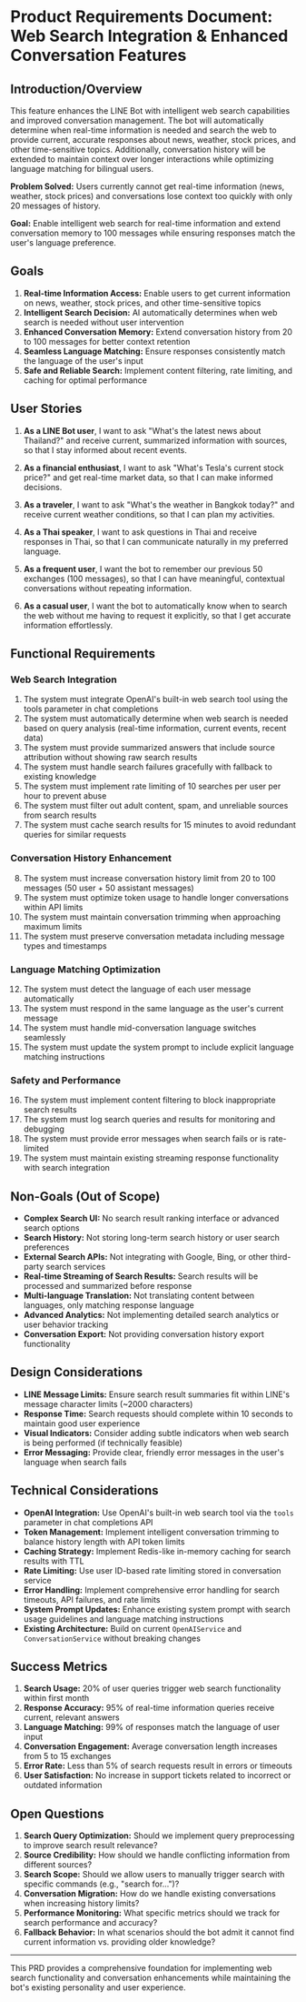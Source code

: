 # Product Requirements Document: Web Search Integration & Enhanced Conversation Features

## Introduction/Overview

This feature enhances the LINE Bot with intelligent web search capabilities and improved conversation management. The bot will automatically determine when real-time information is needed and search the web to provide current, accurate responses about news, weather, stock prices, and other time-sensitive topics. Additionally, conversation history will be extended to maintain context over longer interactions while optimizing language matching for bilingual users.

**Problem Solved:** Users currently cannot get real-time information (news, weather, stock prices) and conversations lose context too quickly with only 20 messages of history.

**Goal:** Enable intelligent web search for real-time information and extend conversation memory to 100 messages while ensuring responses match the user's language preference.

## Goals

1. **Real-time Information Access:** Enable users to get current information on news, weather, stock prices, and other time-sensitive topics
2. **Intelligent Search Decision:** AI automatically determines when web search is needed without user intervention
3. **Enhanced Conversation Memory:** Extend conversation history from 20 to 100 messages for better context retention
4. **Seamless Language Matching:** Ensure responses consistently match the language of the user's input
5. **Safe and Reliable Search:** Implement content filtering, rate limiting, and caching for optimal performance

## User Stories

1. **As a LINE Bot user**, I want to ask "What's the latest news about Thailand?" and receive current, summarized information with sources, so that I stay informed about recent events.

2. **As a financial enthusiast**, I want to ask "What's Tesla's current stock price?" and get real-time market data, so that I can make informed decisions.

3. **As a traveler**, I want to ask "What's the weather in Bangkok today?" and receive current weather conditions, so that I can plan my activities.

4. **As a Thai speaker**, I want to ask questions in Thai and receive responses in Thai, so that I can communicate naturally in my preferred language.

5. **As a frequent user**, I want the bot to remember our previous 50 exchanges (100 messages), so that I can have meaningful, contextual conversations without repeating information.

6. **As a casual user**, I want the bot to automatically know when to search the web without me having to request it explicitly, so that I get accurate information effortlessly.

## Functional Requirements

### Web Search Integration
1. The system must integrate OpenAI's built-in web search tool using the tools parameter in chat completions
2. The system must automatically determine when web search is needed based on query analysis (real-time information, current events, recent data)
3. The system must provide summarized answers that include source attribution without showing raw search results
4. The system must handle search failures gracefully with fallback to existing knowledge
5. The system must implement rate limiting of 10 searches per user per hour to prevent abuse
6. The system must filter out adult content, spam, and unreliable sources from search results
7. The system must cache search results for 15 minutes to avoid redundant queries for similar requests

### Conversation History Enhancement
8. The system must increase conversation history limit from 20 to 100 messages (50 user + 50 assistant messages)
9. The system must optimize token usage to handle longer conversations within API limits
10. The system must maintain conversation trimming when approaching maximum limits
11. The system must preserve conversation metadata including message types and timestamps

### Language Matching Optimization
12. The system must detect the language of each user message automatically
13. The system must respond in the same language as the user's current message
14. The system must handle mid-conversation language switches seamlessly
15. The system must update the system prompt to include explicit language matching instructions

### Safety and Performance
16. The system must implement content filtering to block inappropriate search results
17. The system must log search queries and results for monitoring and debugging
18. The system must provide error messages when search fails or is rate-limited
19. The system must maintain existing streaming response functionality with search integration

## Non-Goals (Out of Scope)

- **Complex Search UI:** No search result ranking interface or advanced search options
- **Search History:** Not storing long-term search history or user search preferences
- **External Search APIs:** Not integrating with Google, Bing, or other third-party search services
- **Real-time Streaming of Search Results:** Search results will be processed and summarized before response
- **Multi-language Translation:** Not translating content between languages, only matching response language
- **Advanced Analytics:** Not implementing detailed search analytics or user behavior tracking
- **Conversation Export:** Not providing conversation history export functionality

## Design Considerations

- **LINE Message Limits:** Ensure search result summaries fit within LINE's message character limits (~2000 characters)
- **Response Time:** Search requests should complete within 10 seconds to maintain good user experience
- **Visual Indicators:** Consider adding subtle indicators when web search is being performed (if technically feasible)
- **Error Messaging:** Provide clear, friendly error messages in the user's language when search fails

## Technical Considerations

- **OpenAI Integration:** Use OpenAI's built-in web search tool via the `tools` parameter in chat completions API
- **Token Management:** Implement intelligent conversation trimming to balance history length with API token limits
- **Caching Strategy:** Implement Redis-like in-memory caching for search results with TTL
- **Rate Limiting:** Use user ID-based rate limiting stored in conversation service
- **Error Handling:** Implement comprehensive error handling for search timeouts, API failures, and rate limits
- **System Prompt Updates:** Enhance existing system prompt with search usage guidelines and language matching instructions
- **Existing Architecture:** Build on current `OpenAIService` and `ConversationService` without breaking changes

## Success Metrics

1. **Search Usage:** 20% of user queries trigger web search functionality within first month
2. **Response Accuracy:** 95% of real-time information queries receive current, relevant answers
3. **Language Matching:** 99% of responses match the language of user input
4. **Conversation Engagement:** Average conversation length increases from 5 to 15 exchanges
5. **Error Rate:** Less than 5% of search requests result in errors or timeouts
6. **User Satisfaction:** No increase in support tickets related to incorrect or outdated information

## Open Questions

1. **Search Query Optimization:** Should we implement query preprocessing to improve search result relevance?
2. **Source Credibility:** How should we handle conflicting information from different sources?
3. **Search Scope:** Should we allow users to manually trigger search with specific commands (e.g., "search for...")?
4. **Conversation Migration:** How do we handle existing conversations when increasing history limits?
5. **Performance Monitoring:** What specific metrics should we track for search performance and accuracy?
6. **Fallback Behavior:** In what scenarios should the bot admit it cannot find current information vs. providing older knowledge?

---

This PRD provides a comprehensive foundation for implementing web search functionality and conversation enhancements while maintaining the bot's existing personality and user experience.